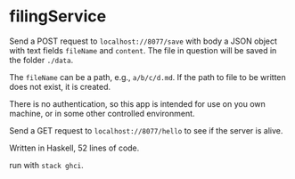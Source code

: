 # filingService

Send a POST request to `localhost://8077/save` with body a JSON object with text fields 
`fileName` and `content`.  The file in question will be saved in the folder `./data`.

The `fileName` can be a path, e.g., `a/b/c/d.md`. If the path to file to be
written does not exist, it is created.

There is no authentication, so this app is intended for use on you own machine,
or in some other controlled environment. 

Send a GET request to `localhost://8077/hello` to see if the server is alive. 

Written in Haskell, 52 lines of code.

run with `stack ghci`.
